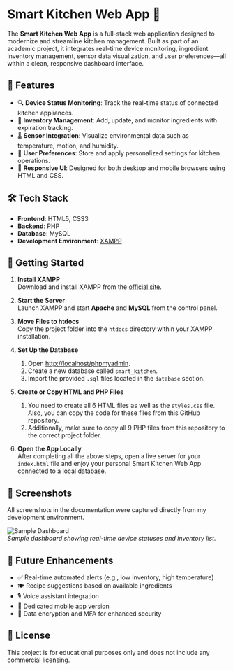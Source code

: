 # Smart Kitchen Web App 🍳

The **Smart Kitchen Web App** is a full-stack web application designed to modernize and streamline kitchen management. Built as part of an academic project, it integrates real-time device monitoring, ingredient inventory management, sensor data visualization, and user preferences—all within a clean, responsive dashboard interface.

## 📌 Features

- 🔍 **Device Status Monitoring**: Track the real-time status of connected kitchen appliances.
- 🧂 **Inventory Management**: Add, update, and monitor ingredients with expiration tracking.
- 🌡️ **Sensor Integration**: Visualize environmental data such as temperature, motion, and humidity.
- 👤 **User Preferences**: Store and apply personalized settings for kitchen operations.
- 📱 **Responsive UI**: Designed for both desktop and mobile browsers using HTML and CSS.

## 🛠️ Tech Stack

- **Frontend**: HTML5, CSS3
- **Backend**: PHP
- **Database**: MySQL
- **Development Environment**: [XAMPP](https://www.apachefriends.org/)

## 🚀 Getting Started

1. **Install XAMPP**  
   Download and install XAMPP from the [official site](https://www.apachefriends.org/index.html).

2. **Start the Server**  
   Launch XAMPP and start **Apache** and **MySQL** from the control panel.

3. **Move Files to htdocs**  
   Copy the project folder into the `htdocs` directory within your XAMPP installation.

4. **Set Up the Database**  
   1. Open [http://localhost/phpmyadmin](http://localhost/phpmyadmin).
   2. Create a new database called `smart_kitchen`.
   3. Import the provided `.sql` files located in the `database` section.

5. **Create or Copy HTML and PHP Files**  
   1. You need to create all 6 HTML files as well as the `styles.css` file. Also, you can copy the code for these files from this GitHub repository.
   2. Additionally, make sure to copy all 9 PHP files from this repository to the correct project folder.

6. **Open the App Locally**  
   After completing all the above steps, open a live server for your `index.html` file and enjoy your personal Smart Kitchen Web App connected to a local database.

## 📸 Screenshots
All screenshots in the documentation were captured directly from my development environment.

![Sample Dashboard](screenshots/dashboard.png)  
*Sample dashboard showing real-time device statuses and inventory list.*

## 🧠 Future Enhancements
- ✅ Real-time automated alerts (e.g., low inventory, high temperature)
- 🍽️ Recipe suggestions based on available ingredients
- 🎙️ Voice assistant integration
- 📱 Dedicated mobile app version
- 🔐 Data encryption and MFA for enhanced security

## 🧾 License
This project is for educational purposes only and does not include any commercial licensing.
